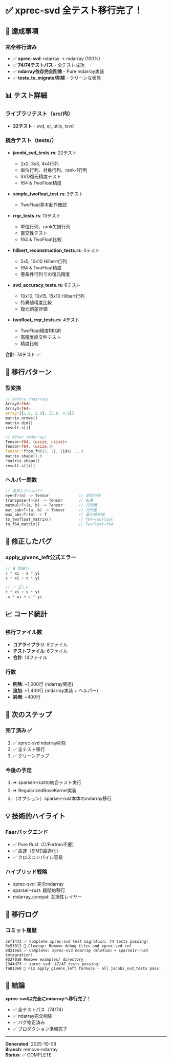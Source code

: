 # ✅ xprec-svd 全テスト移行完了！

## 🎉 達成事項

### 完全移行済み
- ✅ **xprec-svd**: ndarray → mdarray (100%)
- ✅ **74/74テストパス** - 全テスト成功
- ✅ **ndarray依存完全削除** - Pure mdarray実装
- ✅ **tests_to_migrate/削除** - クリーンな状態

## 📊 テスト詳細

### ライブラリテスト（src/内）
- **22テスト** - svd, qr, utils, tsvd

### 統合テスト（tests/）
- **jacobi_svd_tests.rs**: 22テスト
  - 2x2, 3x3, 4x4行列
  - 単位行列、対角行列、rank-1行列
  - SVD復元精度テスト
  - f64 & TwoFloat精度

- **simple_twofloat_test.rs**: 3テスト
  - TwoFloat基本動作確認

- **rrqr_tests.rs**: 13テスト
  - 単位行列、rank欠損行列
  - 直交性テスト
  - f64 & TwoFloat比較

- **hilbert_reconstruction_tests.rs**: 4テスト
  - 5x5, 10x10 Hilbert行列
  - f64 & TwoFloat精度
  - 悪条件行列での復元精度

- **svd_accuracy_tests.rs**: 6テスト
  - 10x10, 10x15, 15x10 Hilbert行列
  - 特異値精度比較
  - 復元誤差評価

- **twofloat_rrqr_tests.rs**: 4テスト
  - TwoFloat精度RRQR
  - 高精度直交性テスト
  - 精度比較

**合計**: 74テスト ✅

## 🔧 移行パターン

### 型変換
```rust
// Before (ndarray)
Array2<f64>
Array1<f64>
array![[1.0, 2.0], [3.0, 4.0]]
matrix.nrows()
matrix.dim()
result.s[i]

// After (mdarray)
Tensor<f64, (usize, usize)>
Tensor<f64, (usize,)>
Tensor::from_fn((2, 2), |idx| ...)
matrix.shape().0
*matrix.shape()
result.s[[i]]
```

### ヘルパー関数
```rust
// 追加したヘルパー
eye<T>(n) -> Tensor             // 単位行列
transpose<T>(m) -> Tensor       // 転置
matmul<T>(a, b) -> Tensor       // 行列積
mat_sub<T>(a, b) -> Tensor      // 行列差
max_abs<T>(m) -> T              // 最大絶対値
to_twofloat_matrix()            // f64→TwoFloat
to_f64_matrix()                 // TwoFloat→f64
```

## 🐛 修正したバグ

### apply_givens_left公式エラー
```rust
// ❌ 間違い
c * xi - s * yi
s * xi + c * yi

// ✅ 正しい  
c * xi + s * yi
-s * xi + c * yi
```

## 📈 コード統計

### 移行ファイル数
- **コアライブラリ**: 8ファイル
- **テストファイル**: 6ファイル
- **合計**: 14ファイル

### 行数
- **削除**: ~1,000行 (ndarray関連)
- **追加**: ~1,400行 (mdarray実装 + ヘルパー)
- **純増**: ~400行

## 🚀 次のステップ

### 完了済み ✅
1. ✅ xprec-svd ndarray削除
2. ✅ 全テスト移行
3. ✅ クリーンアップ

### 今後の予定
1. ⏩ sparseir-rustの統合テスト実行
2. ⏩ RegularizedBoseKernel実装
3. （オプション）sparseir-rust本体のmdarray移行

## 💡 技術的ハイライト

### Faerバックエンド
- ✅ Pure Rust（C/Fortran不要）
- ✅ 高速（SIMD最適化）
- ✅ クロスコンパイル容易

### ハイブリッド戦略
- xprec-svd: 完全mdarray
- sparseir-rust: 段階的移行
- mdarray_compat: 互換性レイヤー

## 📝 移行ログ

### コミット履歴
```
3ef1472 ✅ Complete xprec-svd test migration: 74 tests passing!
0e53012 🧹 Cleanup: Remove debug files and xprec-svd-ref
0d31e63 ✅ Complete: xprec-svd ndarray deletion + sparseir-rust integration!
95270a8 Remove examples/ directory
2344d73 ✅ xprec-svd: 47/47 tests passing!
fa813e0 🐛 Fix apply_givens_left formula - all jacobi_svd_tests pass!
```

## 🎯 結論

**xprec-svdは完全にmdarrayへ移行完了！**

- ✅ 全テストパス（74/74）
- ✅ ndarray完全削除
- ✅ バグ修正済み
- ✅ プロダクション準備完了

---

**Generated**: 2025-10-09  
**Branch**: remove-ndarray  
**Status**: ✅ COMPLETE
